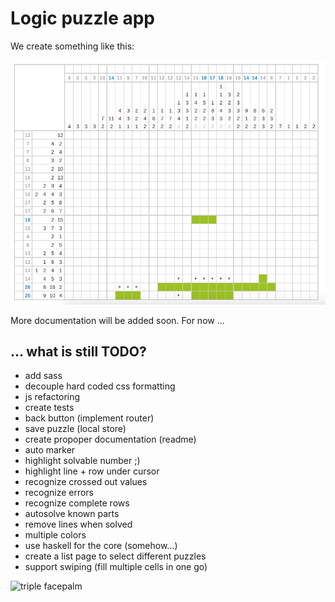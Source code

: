Logic puzzle app
================

We create something like this:

![app screenshot](assets/logic_preview.png)

More documentation will be added soon. For now ...

... what is still TODO?
-----------------------

* add sass
* decouple hard coded css formatting
* js refactoring
* create tests
* back button (implement router)
* save puzzle (local store)
* create propoper documentation (readme)
* auto marker
* highlight solvable number ;)
* highlight line + row under cursor
* recognize crossed out values
* recognize errors
* recognize complete rows
* autosolve known parts
* remove lines when solved
* multiple colors
* use haskell for the core (somehow...)
* create a list page to select different puzzles
* support swiping (fill multiple cells in one go)

![triple facepalm](http://bit.ly/1p8Mt49)
